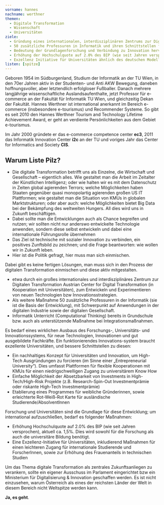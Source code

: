 ```yaml
---
vorname: hannes
nachname: werthner
themen:
  - Digitale Transformation
  - Wissenschaft
  - Universitäten
ziele:
  - Gründung eines internationalen, interdisziplinären Zentrums zur Digitalen Transformation (Austrian Center for Digital Transformation)
  - 50 zusätzliche Professuren in Informatik und ihren Schnittstellen für Universitäten und FHs
  - Bedeutung der Grundlagenforschung und Verbindung zu Innovation hervorheben und fördern
  - Erhöhung der Hochschulquote auf 2.0% des BIP (wie seit Jahren versprochen)
  - Exzellenz Initiative für Universitäten ähnlich des deutschen Modells
listen: [spitze]
---
```


Geboren 1954 im Südburgenland, Studium der Informatik an der TU Wien, in den 70er Jahren aktiv in der Studenten- und Anti AKW Bewegung, daneben hoffnungsvoller, aber letztendlich erfolgloser Fußballer. Danach mehrere langjährige wissenschaftliche Auslandsaufenthalte, jetzt Professor für e-commerce an der Fakultät für Informatik TU Wien, und gleichzeitig Dekan der Fakultät.
Hannes Werthner ist international anerkannt im Bereich e-commerce (insbesondere e-tourismus) und Recommender Systeme. So gibt es seit 2010 den Hannes Werthner Tourism and Technology Lifetime Achievement Award, er geht an verdiente Persönlichkeiten aus dem Gebiet e-tourismus.

Im Jahr 2000 gründete er das e-commerce competence center **ec3**, 2011 das Informatik Innovation Center **i2c** an der TU und voriges Jahr das Center for Informatics and Society **CIS**.

## Warum Liste Pilz?

* Die digitale Transformation betrifft uns als Einzelne, die Wirtschaft und Gesellschaft – eigentlich alles. Wie gestaltet man die Arbeit im Zeitalter der Künstlichen Intelligenz; oder wie halten wir es mit dem Datenschutz in Zeiten global agierenden Terrors; welche Möglichkeiten haben Staaten gegenüber quasi monopolartig agierenden großen US IT Plattformen; wie gestaltet man die Situation von KMUs in globalen Marktstrukturen; oder aber auch: welche Möglichkeiten bietet Big Data bei der Bekämpfung des weltweiten Hungers. All dies wird uns in Zukunft beschäftigen.
* Dabei sollte man die Entwicklungen auch als Chance begreifen und nutzen; wir sollten nicht nur anderswo entwickelte Technologie anwenden, sondern diese selbst entwickeln und dabei eine internationale Führungsrolle übernehmen
* Das Ziel ist technische mit sozialer Innovation zu verbinden, ein positives Zunftsbild zu zeichnen; und die Frage beantworten: wie wollen wir in Zukunft leben.
* Hier ist die Politik gefragt, hier muss man sich einmischen.

Dabei gibt es keine fertigen Lösungen, man muss sich in den Prozess der digitalen Transformation einmischen und diese aktiv mitgestalten.

* etwa durch ein großes internationales und interdisziplinäres Zentrum zur Digitalen Transformation Austrian Center for Digital Transformation (in Kooperation mit Universitäten), zum Entwickeln und Experimentieren von neuen Technologien bzw Innovationsstrategien.
* Als weitere Maßnahme 50 zusätzliche Professuren in der Informatik (sie ist die Basis der Entwicklung), mit Schwerpunkt auf Anwendungen in der digitalen Industrie sowie der digitalen Gesellschaft.
* Informatik Unterricht (Computational Thinking) bereits in Grundschule bzw. auch als unterstützende Maßnahme bei Integrationsmaßnahmen.

Es bedarf eines wirklichen Ausbaus des Forschungs-, Universitäts- und Innovationssystems, für neue Technologien, Innovationen und gut ausgebildete Fachkräfte. Ein funktionierendes Innovations-system braucht exzellente Universitäten, und bessere Schnittstellen zu diesen:

* Ein nachhaltiges Konzept für Universitäten und Innovation, um High-Tech Ausgründungen zu forcieren (im Sinne einer „Entrepreneurial University“). Dies umfasst Plattformen für flexible Kooperationen mit KMUs für einen niedrigschwelligen Zugang zu universitärem Know How
* Einfache Möglichkeit der Absetzbarkeit von Investments in High-Tech/High-Risk Projekte (z.B. Research-Spin-Out Investmentprämie oder riskante High-Tech Investmentprämie)
* Etablierung eines Programmes für weibliche Gründerinnen, sowie erleichterte Rot-Weiß-Rot Karte für ausländische Studierende/AbsolventInnen

Forschung und Universitäten sind die Grundlage für diese Entwicklung; um international aufzuschließen, bedarf es folgender Maßnahmen:

* Erhöhung Hochschulquote auf 2.0% des BIP (wie seit Jahren versprochen), aktuell ca. 1,5%. Dies wird sowohl für die Forschung als auch die universitäre Bildung benötigt.
* Eine Exzellenz-Initiative für Universitäten, inkludierend Maßnahmen für einen leichteren Zugang für internationale Studierende und ForscherInnen, sowie zur Erhöhung des Frauenanteils in technischen Studien 

Um das Thema digitale Transformation als zentrales Zukunftsanliegen zu verankern, sollte ein eigener Ausschuss im Parlament eingerichtet bzw ein Ministerium für Digitalisierung & Innovation geschaffen werden. Es ist nicht einzusehen, warum Österreich als eines der reichsten Länder der Welt in diesem Bereich nicht Weltspitze werden kann.

**Ja, es geht**.